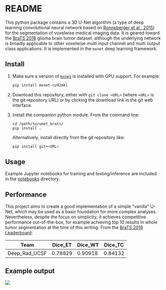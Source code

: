 # README

This python package contains a 3D U-Net algorithm (a type of deep learning convolutional neural network based on [Ronneberger et al., 2015](https://arxiv.org/abs/1505.04597)) for the segmentation of voxelwise medical imaging data. It is geared toward the [BraTS 2018](https://www.med.upenn.edu/sbia/brats2018.html) glioma brain tumor dataset, although the underlying network is broadly applicable to other voxelwise multi input channel and multi output class applications. It is implemented in the `mxnet` deep learning framework.

## Install

1. Make sure a version of [`mxnet`](https://mxnet.incubator.apache.org/versions/master/install/) is installed with GPU support. For example:

    ```bash
    pip install mxnet-cu92mkl
    ``` 

1. Download this repository, either with `git clone <URL>` (where `<URL>` is the git repository URL) or by clicking the download link in the git web interface.

1. Install the companion python module. From the command line:
    ```
    cd /path/to/unet_brats/
    pip install .
    ```
    Alternatively, install directly from the git repository like:

    ```bash
    pip install git+<URL>
    ```

## Usage

Example Jupyter notebooks for training and testing/inference are included in the [notebooks](notebooks) directory.

## Performance

This project aims to create a good implementation of a simple "vanilla" U-Net, which may be used as a basic foundation for more complex analyses. Nevertheless, despite the focus on simplicity, it achieves competitive performance out-of-the-box, for example achieving top 10 results in whole tumor segmentation at the time of this writing. From the [BraTS 2018 Leaderboard](https://www.cbica.upenn.edu/BraTS18/lboardValidation.html):

| Team          | Dice_ET | Dice_WT | Dice_TC |
| ---           | ---     | ---     | ---     |
| Deep_Rad_UCSF | 0.78829 | 0.90918 | 0.84132 |

## Example output

![](https://user-images.githubusercontent.com/473295/58853174-d775b300-8688-11e9-9a33-6ee4444d3c20.png)

